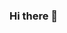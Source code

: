 ### Hi there 👋

<!--
**tan200224/tan200224** is a ✨ _special_ ✨ repository because its `README.md` (this file) appears on your GitHub profile.

Here are some ideas to get you started:

- 🔭 I’m currently a undergraduate student in City College of New York
- 🌱 I’m currently learning ...Python and Java
- 👯 I’m looking to collaborate on ...Software Developments, internships, and research opportunities
- 💬 Ask me about ...Anything
- 📫 How to reach me: ... https://twitter.com/ZhuohaoT
- 😄 Pronouns: ... He/His
-->
